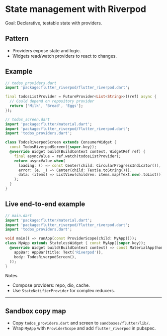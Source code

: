 # State management with Riverpod

Goal: Declarative, testable state with providers.

## Pattern

- Providers expose state and logic.
- Widgets read/watch providers to react to changes.

## Example

```dart
// todos_providers.dart
import 'package:flutter_riverpod/flutter_riverpod.dart';

final todosListProvider = FutureProvider<List<String>>((ref) async {
  // Could depend on repository provider
  return ['Milk', 'Bread', 'Eggs'];
});
```

```dart
// todos_screen.dart
import 'package:flutter/material.dart';
import 'package:flutter_riverpod/flutter_riverpod.dart';
import 'todos_providers.dart';

class TodosRiverpodScreen extends ConsumerWidget {
  const TodosRiverpodScreen({super.key});
  @override Widget build(BuildContext context, WidgetRef ref) {
    final asyncValue = ref.watch(todosListProvider);
    return asyncValue.when(
      loading: () => const Center(child: CircularProgressIndicator()),
      error: (e, _) => Center(child: Text(e.toString())),
      data: (items) => ListView(children: items.map(Text.new).toList()),
    );
  }
}
```

## Live end-to-end example

```dart
// main.dart
import 'package:flutter/material.dart';
import 'package:flutter_riverpod/flutter_riverpod.dart';
import 'todos_providers.dart';

void main() => runApp(const ProviderScope(child: MyApp()));
class MyApp extends StatelessWidget { const MyApp({super.key});
  @override Widget build(BuildContext context) => const MaterialApp(home: Scaffold(
    appBar: AppBar(title: Text('Riverpod')),
    body: TodosRiverpodScreen(),
  ));
}
```

Notes

- Compose providers: repo, dio, cache.
- Use `StateNotifierProvider` for complex reducers.

---

## Sandbox copy map

- Copy `todos_providers.dart` and screen to `sandboxes/flutter/lib/`.
- Wrap `MyApp` with `ProviderScope` and add `flutter_riverpod` in pubspec.
